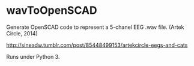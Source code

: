wavToOpenSCAD
=============

Generate OpenSCAD code to represent a 5-chanel EEG .wav file. (Artek Circle, 2014)

http://sineadw.tumblr.com/post/85448499153/artekcircle-eegs-and-cats

Runs under Python 3.
